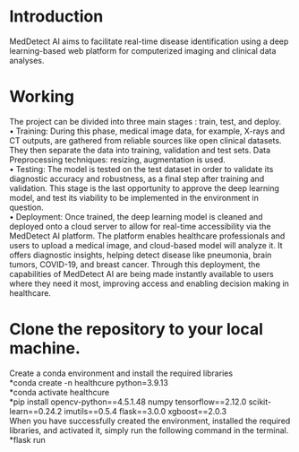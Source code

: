# Introduction
MedDetect AI aims to facilitate real-time disease identification using a deep learning-based web platform for computerized imaging and clinical data analyses.
# Working
The project can be divided into three main stages : train, test, and deploy.
<br />• Training: During this phase, medical image data, for example, X-rays and CT outputs, are gathered from reliable sources like open clinical datasets. They then separate the data into training, validation and test sets. Data Preprocessing techniques: resizing, augmentation is used.
<br />• Testing: The model is tested on the test dataset in order to validate its diagnostic accuracy and robustness, as a final step after training and validation. This stage is the last opportunity to approve the deep learning model, and test its viability to be implemented in the environment in question.
<br />• Deployment: Once trained, the deep learning model is cleaned and deployed onto a cloud server to allow for real-time accessibility via the MedDetect AI platform. The platform enables healthcare professionals and users to upload a medical image, and cloud-based model will analyze it. It offers diagnostic insights, helping detect disease like pneumonia, brain tumors, COVID-19, and breast cancer. Through this deployment, the capabilities of MedDetect AI are being made instantly available to users where they need it most, improving access and enabling decision making in healthcare.
# Clone the repository to your local machine.
Create a conda environment and install the required libraries
<br />*conda create -n healthcure python=3.9.13
<br />*conda activate healthcure 
<br />*pip install opencv-python==4.5.1.48 numpy tensorflow==2.12.0 scikit-learn==0.24.2 imutils==0.5.4 flask==3.0.0 xgboost==2.0.3
<br />When you have successfully created the environment, installed the required libraries, and activated it, simply run the following command in the terminal.
<br />*flask run
